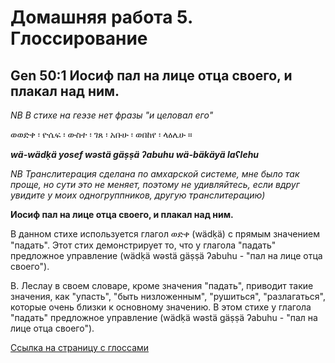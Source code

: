 # Домашняя работа 5. Глоссирование

## Gen 50:1 Иосиф пал на лице отца своего, и плакал над ним.
_NB В стихе на геэзе нет фразы "и целовал его"_
 
ወወድቀ ፡ ዮሴፍ ፡ ውስተ ፡ ገጸ ፡ አቡሁ ፡ ወበከየ ፡ ላዕሌሁ ።

___wä-wädḳä yosef wəstä gäṣṣä ʔabuhu wä-bäkäyä laʕlehu___

_NB Транслитерация сделана по амхарской системе, мне было так проще, но сути это не меняет, поэтому не удивляйтесь, если вдруг увидите у моих одногруппников, другую транслитерацию)_ 

**Иосиф пал на лице отца своего, и плакал над ним.** 

В данном стихе используется глагол ወድቀ (wädḳä) с прямым значением "падать". Этот стих демонстрирует то, что у глагола "падать" предложное управление (wädḳä wəstä gäṣṣä ʔabuhu - "пал на лице отца своего"). 

В. Леслау в своем словаре, кроме значения "падать", приводит такие значения, как "упасть", "быть низложенным", "рушиться", "разлагаться", которые очень близки к основному значению.
В этом стихе у глагола "падать" предложное управление (wädḳä wəstä gäṣṣä ʔabuhu - "пал на лице отца своего"). 

[Ссылка на страницу с глоссами](file:///Users/natashakuznetsova/Desktop/tc2_export-3.html)
